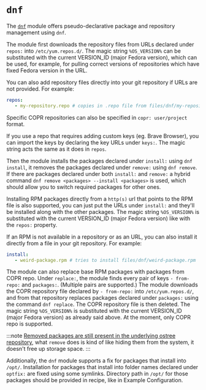 # `dnf`

The [`dnf`](https://docs.fedoraproject.org/en-US/quick-docs/dnf/) module offers pseudo-declarative package and repository management using `dnf`.

The module first downloads the repository files from URLs declared under `repos:` into `/etc/yum.repos.d/`. The magic string `%OS_VERSION%` can be substituted with the current VERSION_ID (major Fedora version), which can be used, for example, for pulling correct versions of repositories which have fixed Fedora version in the URL.

You can also add repository files directly into your git repository if URLs are not provided. For example:
```yml
repos:
   - my-repository.repo # copies in .repo file from files/dnf/my-repository.repo to /etc/yum.repos.d/
```

Specific COPR repositories can also be specified in `copr: user/project` format.

If you use a repo that requires adding custom keys (eg. Brave Browser), you can import the keys by declaring the key URLs under `keys:`. The magic string acts the same as it does in `repos`.

Then the module installs the packages declared under `install:` using `dnf install`, it removes the packages declared under `remove:` using `dnf remove`. If there are packages declared under both `install:` and `remove:` a hybrid command `dnf remove <packages> --install <packages>` is used, which should allow you to switch required packages for other ones.

Installing RPM packages directly from a `http(s)` url that points to the RPM file is also supported, you can just put the URLs under `install:` and they'll be installed along with the other packages. The magic string `%OS_VERSION%` is substituted with the current VERSION_ID (major Fedora version) like with the `repos:` property.

If an RPM is not available in a repository or as an URL, you can also install it directly from a file in your git repository. For example:
```yml
install:
   - weird-package.rpm # tries to install files/dnf/weird-package.rpm
```
The module can also replace base RPM packages with packages from COPR repo. Under `replace:`, the module finds every pair of keys `- from-repo:` and `packages:`. (Multiple pairs are supported.) The module downloads the COPR repository file declared by `- from-repo:` into `/etc/yum.repos.d/`, and from that repository replaces packages declared under `packages:` using the command `dnf replace`. The COPR repository file is then deleted. The magic string `%OS_VERSION%` is substituted with the current VERSION_ID (major Fedora version) as already said above. At the moment, only COPR repo is supported.

:::note
[Removed packages are still present in the underlying ostree repository](https://coreos.github.io/rpm-ostree/administrator-handbook/#removing-a-base-package), what `remove` does is kind of like hiding them from the system, it doesn't free up storage space.
:::

Additionally, the `dnf` module supports a fix for packages that install into `/opt/`. Installation for packages that install into folder names declared under `optfix:` are fixed using some symlinks. Directory path in `/opt/` for those packages should be provided in recipe, like in Example Configuration.
